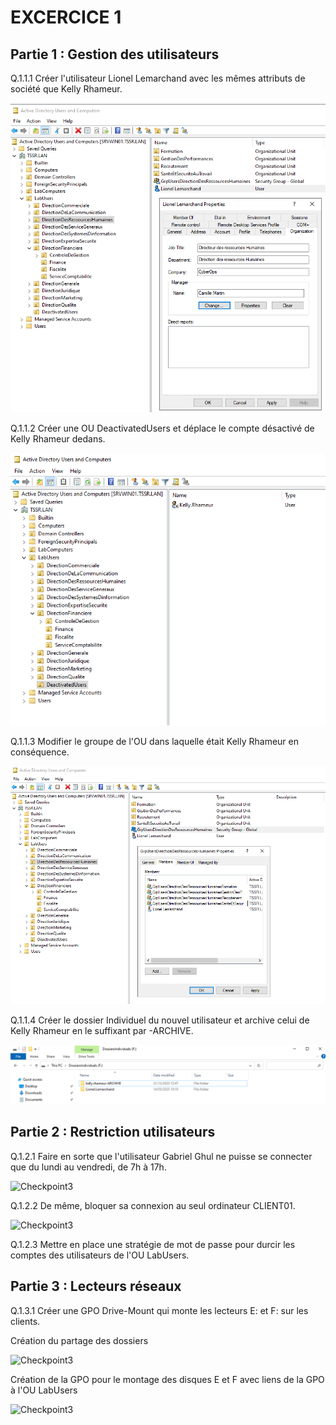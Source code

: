 # EXCERCICE 1

## Partie 1 : Gestion des utilisateurs

Q.1.1.1 Créer l'utilisateur Lionel Lemarchand avec les mêmes attributs de société que Kelly Rhameur.

![Checkpoint3](https://github.com/Hebus79/Checkpoint3/blob/main/images/comptelionel.png)

Q.1.1.2 Créer une OU DeactivatedUsers et déplace le compte désactivé de Kelly Rhameur dedans.

![Checkpoint3](https://github.com/Hebus79/Checkpoint3/blob/main/images/deactivateduser.png)

Q.1.1.3 Modifier le groupe de l'OU dans laquelle était Kelly Rhameur en conséquence.

![Checkpoint3](https://github.com/Hebus79/Checkpoint3/blob/main/images/groupelionel.png)

Q.1.1.4 Créer le dossier Individuel du nouvel utilisateur et archive celui de Kelly Rhameur en le suffixant par -ARCHIVE.

![Checkpoint3](https://github.com/Hebus79/Checkpoint3/blob/main/images/dossiersindiv.png)



## Partie 2 : Restriction utilisateurs

Q.1.2.1 Faire en sorte que l'utilisateur Gabriel Ghul ne puisse se connecter que du lundi au vendredi, de 7h à 17h.

![Checkpoint3](https://github.com/Hebus79/Checkpoint3/blob/main/images/.png)

Q.1.2.2 De même, bloquer sa connexion au seul ordinateur CLIENT01.

![Checkpoint3](https://github.com/Hebus79/Checkpoint3/blob/main/images/.png)

Q.1.2.3 Mettre en place une stratégie de mot de passe pour durcir les comptes des utilisateurs de l'OU LabUsers.



## Partie 3 : Lecteurs réseaux

Q.1.3.1 Créer une GPO Drive-Mount qui monte les lecteurs E: et F: sur les clients.


Création du partage des dossiers 

![Checkpoint3](https://github.com/Hebus79/Checkpoint3/blob/main/images/.png)

Création de la GPO pour le montage des disques E et F avec liens de la GPO à l'OU LabUsers

![Checkpoint3](https://github.com/Hebus79/Checkpoint3/blob/main/images/.png)
